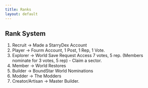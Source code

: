 ```yaml
---
title: Ranks
layout: default
---
```


## Rank System

1. Recruit -> Made a StarryDex Account
1. Player -> Fourm Account, 1 Post, 1 Rep, 1 Vote.
3. Explorer -> World Save Request Access 7 votes, 5 rep. (Members nominate for 3 votes, 5 rep) - Claim a sector.
1. Member -> World Restores
1. Builder -> BoundStar World Nominations
1. Modder -> The Modders
1. Creator/Artisan -> Master Builder.
